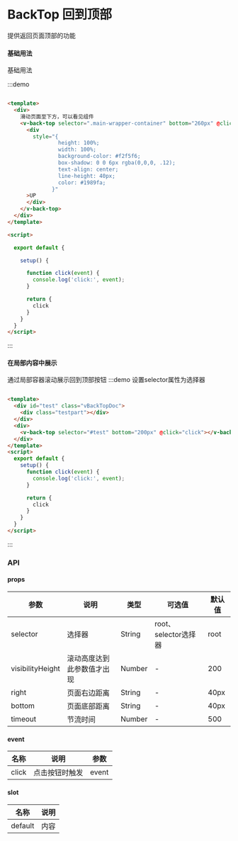 # BackTop 回到顶部

提供返回页面顶部的功能

#### 基础用法

基础用法

:::demo

```html

<template>
  <div>
    滑动页面至下方，可以看见组件
    <v-back-top selector=".main-wrapper-container" bottom="260px" @click="click">
      <div
        style="{
                height: 100%;
                width: 100%;
                background-color: #f2f5f6;
                box-shadow: 0 0 6px rgba(0,0,0, .12);
                text-align: center;
                line-height: 40px;
                color: #1989fa;
              }"
      >UP
      </div>
    </v-back-top>
  </div>
</template>

<script>

  export default {

    setup() {

      function click(event) {
        console.log('click:', event);
      }

      return {
        click
      }
    }
  }
</script>

```

:::

#### 在局部内容中展示

通过局部容器滚动展示回到顶部按钮
:::demo 设置selector属性为选择器

```html

<template>
  <div id="test" class="vBackTopDoc">
    <div class="testpart"></div>
  </div>
  <div>
    <v-back-top selector="#test" bottom="200px" @click="click"></v-back-top>
  </div>
</template>
<script>
  export default {
    setup() {
      function click(event) {
        console.log('click:', event);
      }

      return {
        click
      }
    }
  }
</script>
```

:::

### API

#### props

| 参数      | 说明          | 类型      | 可选值                           | 默认值  |
|---------- |-------------- |---------- |--------------------------------  |-------- |
| selector | 选择器 | String | root、selector选择器 | root |
| visibilityHeight | 滚动高度达到此参数值才出现 | Number | - | 200 |
| right | 页面右边距离 | String | - | 40px |
| bottom | 页面底部距离 | String | - | 40px |
| timeout | 节流时间 | Number | - | 500 |

#### event

| 名称 | 说明 | 参数 |
|---------- |-------- |---------- |
| click | 点击按钮时触发 | event |

#### slot

| 名称 | 说明 | 
|---------- |-------- |
| default | 内容 |

